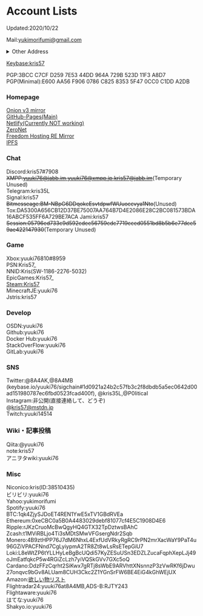 # Account Lists
  
Updated:2020/10/22  
  
Mail:yukimorifumi@gmail.com
<details>
  <summary>Other Address</summary>
yuuki76.op@gmail.com<br>
yuuki76@protonmail.com<br>
kris319@protonmail.com<br>
kris57@outlook.jp<br>
yuuki76@cock.li<br>
kris57@hitler.rocks<br>
kris@kris.fail<br>
</details>
  
[Keybase:kris57](https://keybase.io/kris57)  
  
PGP:3BCC C7CF D259 7E53 44DD  964A 729B 523D 11F3 A8D7  
PGP(Minimal):E600 AA56 F906 0786 C825  8353 5F47 0CC0 C1DD A2DB  
  

### Homepage  

  
[Onion v3 mirror](http://kris57xeegb7q5mxrigcmnnjryrdkecfsjolya5m7jf6gyj3ff24hlyd.onion/)  
[GitHub-Pages(Main)](https://kris.fail)  
[Netlify(Currently NOT working)](https://yuuki76.netlify.app)  
[ZeroNet](http://127.0.0.1:43110/16BY32M366k57cR5KRnCAKxXDX4PnHUVnP)  
[Freedom Hosting RE Mirror](http://kris5kix477vlnr7vpufa3vdu3ncmlor6dellplxzaoy3levwchatrqd.onion/)  
[IPFS](https://ipfs.io/ipfs/QmfMJJutVGN6AXZefhGjo2qb7HagGGfRrkWzaEeVxJpyUp)  
  
  
### Chat  
  
Discord:kris57#7908  
~~XMPP:yuuki76@jabb.im,yuuki76@xmpp.jp,kris57@jabb.im~~(Temporary Unused)  
Telegram:kris35L  
Signal:kris57  
~~Bitmesseage:BM-NBpG6DDqokeEsvtdpwfWUuoccvya1Nto~~(Unused)  
Tox:DA5300A656CB12D37BE75007AA764B7D4E2086E28C2BC081573BDA16ABCF535FF6A729BE7ACA
Jami:kris57  
~~Session:05796ed733c9d592cdee56759cdc7719cced0551bd8b5b6e77dce59ae422147930~~(Temporary Unused)
  
### Game  
  
Xbox:yuuki76810#8959  
PSN:Kris57_  
NNID:Kris(SW-1186-2276-5032)  
EpicGames:Kris57_  
[Steam:Kris57](https://steamcommunity.com/profiles/76561198962686954)  
MinecraftJE:yuuki76  
Jstris:kris57

### Develop  
OSDN:yuuki76  
Github:yuuki76  
Docker Hub:yuuki76  
StackOverFlow:yuuki76  
GitLab:yuuki76  
  
### SNS  
  
Twitter:@8A4AK,@8A4MB  
(keybase.io/yuuki76/sigchain#1d0921a24b2c57fb3c2f8dbdb5a5ec0642d00ad151980787ec6fbd0523fcad400f),
@kris35L,@P0IiticaI  
Instagram:非公開(直接連絡して、どうぞ)  
@kris57@mstdn.jp  
Twitch:yuuki14514  
  
### Wiki・記事投稿  
  
Qiita:@yuuki76  
note:kris57  
アニヲタwiki:yuuki76  
  
### Misc  
  
Niconico:kris(ID:38510435)  
ビリビリ:yuuki76  
Yahoo:yukimorifumi  
Spotify:yuuki76  
BTC:1qk4ZjySJDoET4REN1YwE5xTV1GBdRVEa  
Ethereum:0xeCBC0a5B0A4483029debf81077cf4E5C1908D4E6  
Ripple:rJKzCruoMcBwQgyHQ4GTX32TpDztwsBAhC  
Zcash:t1MViRBLjo4Ti3sMDtSMwVFGsergNdr2Sqb  
Monero:4B9ztHPP76J7dM6NhxL4ExfUdVRkyRgRC9rPN2mrXacWaY9PaT4u96GZiVPACFNnd7CgLyiypmA2TR8Zt8wLsRsETepGiU7  
Loki:L8eWtZP6tYLLHyLeBgBcUQdi57KyZESuUSn3EDZLZucaFqphXepLJj49oJmEatfqkcP5w4RGiZcLzh7yiVQSkGVv7GXc5oQ  
Cardano:DdzFFzCqrht2SiKwx7gRTj8sWbE9ARVhttXNsnnzP3zVwRKf6jDwu27onqvc9bGv8ALUam8CUH3Ckc2Z1YGnSrFW6BE4EiG4kGhWEjUX  
Amazon:[欲しい物リスト](https://amazon.jp/hz/wishlist/ls/3F5PGKBJUIAEG)  
Flightradar24:yuuki76at8A4MB,ADS-B:RJTY243  
Flightaware:yuuki76  
はてな:yuuki76  
Shakyo.io:yuuki76  
